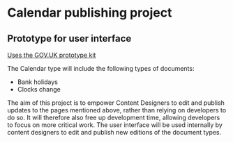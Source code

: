 # Calendar publishing project
## Prototype for user interface
[Uses the GOV.UK prototype kit](https://prototype-kit.service.gov.uk/docs/)

The Calendar type will include the following types of documents:
- Bank holidays
- Clocks change

The aim of this project is to empower Content Designers to edit and publish updates to the pages mentioned above, rather than relying on developers to do so. 
It will therefore also free up development time, allowing developers to focus on more critical work. 
The user interface will be used internally by content designers to edit and publish new editions of the document types. 
